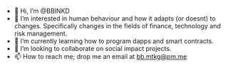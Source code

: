 - 👋 Hi, I’m @BBINKD
- 👀 I’m interested in human behaviour and how it adapts (or doesnt) to changes. Specifically changes in the fields of finance, technology and risk management. 
- 🌱 I’m currently learning how to program dapps and smart contracts. 
- 💞️ I’m looking to collaborate on social impact projects. 
- 📫 How to reach me; drop me an email at bb.mtkg@pm.me 

<!---
BBINKD/BBINKD is a ✨ special ✨ repository because its `README.md` (this file) appears on your GitHub profile.
You can click the Preview link to take a look at your changes.
--->
